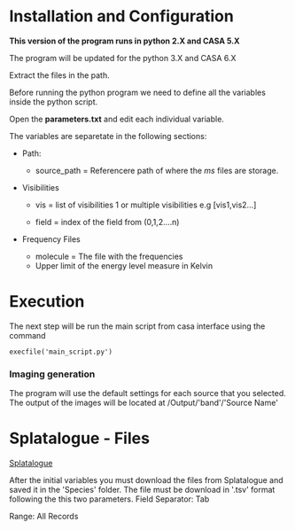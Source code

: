 

# Installation and Configuration 

**This version of the program runs in python 2.X and CASA 5.X**

The program will be updated for the python 3.X and CASA 6.X

Extract the files in the path. 

Before running the python program we need to define all the variables inside the python script. 

Open the **parameters.txt** and edit each individual variable.

The variables are separetate in the following sections: 

* Path:
  - source_path = Referencere path of where the *ms* files are storage.
 
* Visibilities

  - vis = list of visibilities 1 or multiple visibilities e.g [vis1,vis2...] 
  
  - field =  index of the field from (0,1,2....n)
   
* Frequency Files
    - molecule = The file with the frequencies
    - Upper limit of the energy level measure in Kelvin 
 

# Execution

The next step will be run the main script from casa interface using the command

```
execfile('main_script.py')
```

### Imaging generation

The program will use the default  settings for each source that you selected. The output of the images will be located at /Output/'band'/'Source Name'


# Splatalogue - Files
[Splatalogue](https://www.cv.nrao.edu/php/splat/index.php)

After the initial variables you must download the files from Splatalogue and saved it in the 'Species' folder. The file must be download in '.tsv' format following the this two parameters. 
Field Separator: Tab

Range: All Records
